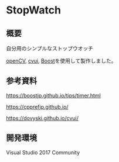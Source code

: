 # StopWatch
## 概要
自分用のシンプルなストップウオッチ

[openCV](https://github.com/opencv/opencv), [cvui](https://github.com/Dovyski/cvui), [Boost](https://www.boost.org/)を使用して製作しました。

## 参考資料

https://boostjp.github.io/tips/timer.html

https://cpprefjp.github.io/

https://dovyski.github.io/cvui/


## 開発環境

Visual Studio 2017 Community
